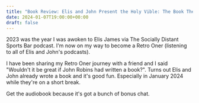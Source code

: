 ```yaml
---
title: "Book Review: Elis and John Present the Holy Vible: The Book The Bible Could Have Been"
date: 2024-01-07T19:00:00+00:00
draft: false
---
```


2023 was the year I was awoken to Elis James via The Socially Distant Sports Bar podcast. I'm now on my way to become a Retro Oner (listening to all of Elis and John's podcasts).

I have been sharing my Retro Oner journey with a friend and I said "Wouldn't it be great if John Robins had written a book?". Turns out Elis and John already wrote a book and it's good fun. Especially in January 2024 while they're on a short break.

Get the audiobook because it's got a bunch of bonus chat.